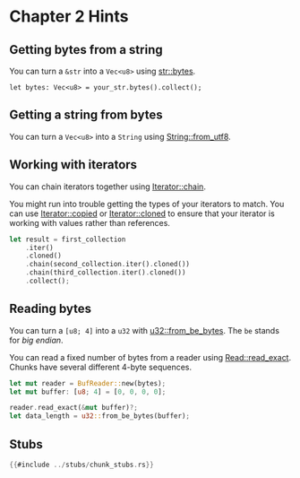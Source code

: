 # Chapter 2 Hints

## Getting bytes from a string
You can turn a `&str` into a `Vec<u8>` using [str::bytes](https://doc.rust-lang.org/beta/std/primitive.str.html#method.bytes). 

`let bytes: Vec<u8> = your_str.bytes().collect();`
   
## Getting a string from bytes
You can turn a `Vec<u8>` into a `String` using [String::from_utf8](https://doc.rust-lang.org/std/string/struct.String.html#method.from_utf8). 


## Working with iterators
You can chain iterators together using [Iterator::chain](https://doc.rust-lang.org/std/iter/trait.Iterator.html#method.chain).

You might run into trouble getting the types of your iterators to match. You can use [Iterator::copied](https://doc.rust-lang.org/std/iter/trait.Iterator.html#method.copied) or 
[Iterator::cloned](https://doc.rust-lang.org/std/iter/trait.Iterator.html#method.cloned) to ensure that your iterator is working with values rather than references.


```rust
let result = first_collection
    .iter()
    .cloned()
    .chain(second_collection.iter().cloned())
    .chain(third_collection.iter().cloned())
    .collect();
```


## Reading bytes

You can turn a `[u8; 4]` into a `u32` with [u32::from_be_bytes](https://doc.rust-lang.org/std/primitive.u32.html#method.from_be_bytes). The `be` stands for *big endian*.

You can read a fixed number of bytes from a reader using 
[Read::read_exact](https://doc.rust-lang.org/std/io/trait.Read.html#method.read_exact). Chunks have several different 4-byte sequences.

```rust
let mut reader = BufReader::new(bytes);
let mut buffer: [u8; 4] = [0, 0, 0, 0];

reader.read_exact(&mut buffer)?;
let data_length = u32::from_be_bytes(buffer);
```


## Stubs

```rust
{{#include ../stubs/chunk_stubs.rs}}
```

